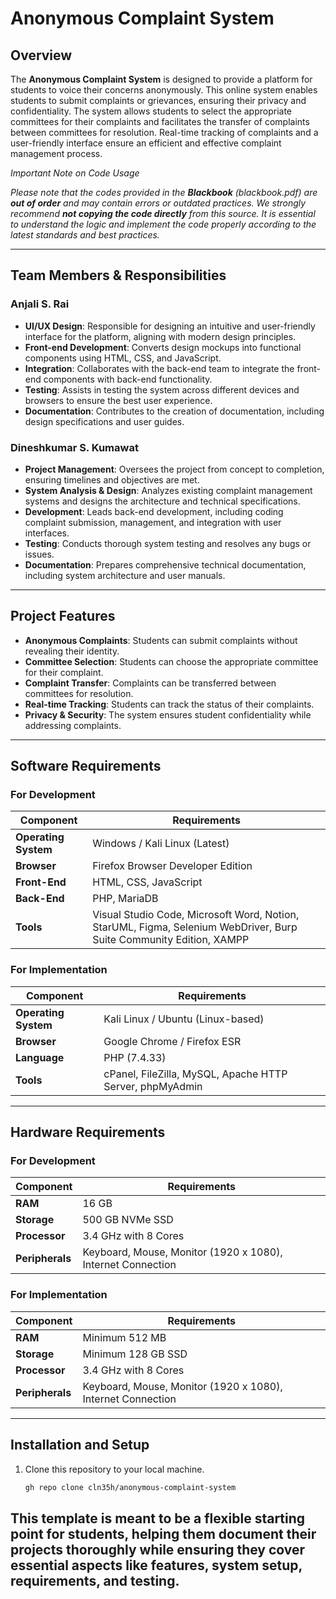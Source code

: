 # Anonymous Complaint System

## Overview

The **Anonymous Complaint System** is designed to provide a platform for students to voice their concerns anonymously. This online system enables students to submit complaints or grievances, ensuring their privacy and confidentiality. The system allows students to select the appropriate committees for their complaints and facilitates the transfer of complaints between committees for resolution. Real-time tracking of complaints and a user-friendly interface ensure an efficient and effective complaint management process.

*Important Note on Code Usage*

*Please note that the codes provided in the **Blackbook** (blackbook.pdf) are **out of order** and may contain errors or outdated practices. We strongly recommend **not copying the code directly** from this source. It is essential to understand the logic and implement the code properly according to the latest standards and best practices.*

---

## Team Members & Responsibilities

### **Anjali S. Rai**
- **UI/UX Design**: Responsible for designing an intuitive and user-friendly interface for the platform, aligning with modern design principles.
- **Front-end Development**: Converts design mockups into functional components using HTML, CSS, and JavaScript.
- **Integration**: Collaborates with the back-end team to integrate the front-end components with back-end functionality.
- **Testing**: Assists in testing the system across different devices and browsers to ensure the best user experience.
- **Documentation**: Contributes to the creation of documentation, including design specifications and user guides.

### **Dineshkumar S. Kumawat**
- **Project Management**: Oversees the project from concept to completion, ensuring timelines and objectives are met.
- **System Analysis & Design**: Analyzes existing complaint management systems and designs the architecture and technical specifications.
- **Development**: Leads back-end development, including coding complaint submission, management, and integration with user interfaces.
- **Testing**: Conducts thorough system testing and resolves any bugs or issues.
- **Documentation**: Prepares comprehensive technical documentation, including system architecture and user manuals.

---

## Project Features

- **Anonymous Complaints**: Students can submit complaints without revealing their identity.
- **Committee Selection**: Students can choose the appropriate committee for their complaint.
- **Complaint Transfer**: Complaints can be transferred between committees for resolution.
- **Real-time Tracking**: Students can track the status of their complaints.
- **Privacy & Security**: The system ensures student confidentiality while addressing complaints.

---

## Software Requirements

### For Development

| Component               | Requirements                       |
|-------------------------|------------------------------------|
| **Operating System**     | Windows / Kali Linux (Latest)     |
| **Browser**              | Firefox Browser Developer Edition |
| **Front-End**            | HTML, CSS, JavaScript             |
| **Back-End**             | PHP, MariaDB                      |
| **Tools**                | Visual Studio Code, Microsoft Word, Notion, StarUML, Figma, Selenium WebDriver, Burp Suite Community Edition, XAMPP |

### For Implementation

| Component               | Requirements                       |
|-------------------------|------------------------------------|
| **Operating System**     | Kali Linux / Ubuntu (Linux-based) |
| **Browser**              | Google Chrome / Firefox ESR       |
| **Language**             | PHP (7.4.33)                      |
| **Tools**                | cPanel, FileZilla, MySQL, Apache HTTP Server, phpMyAdmin |

---

## Hardware Requirements

### For Development

| Component   | Requirements                        |
|-------------|-------------------------------------|
| **RAM**     | 16 GB                               |
| **Storage** | 500 GB NVMe SSD                    |
| **Processor**| 3.4 GHz with 8 Cores               |
| **Peripherals** | Keyboard, Mouse, Monitor (1920 x 1080), Internet Connection |

### For Implementation

| Component   | Requirements                        |
|-------------|-------------------------------------|
| **RAM**     | Minimum 512 MB                      |
| **Storage** | Minimum 128 GB SSD                  |
| **Processor**| 3.4 GHz with 8 Cores               |
| **Peripherals** | Keyboard, Mouse, Monitor (1920 x 1080), Internet Connection |

---

## Installation and Setup

1. Clone this repository to your local machine.
   ```bash
   gh repo clone cln35h/anonymous-complaint-system

## This template is meant to be a flexible starting point for students, helping them document their projects thoroughly while ensuring they cover essential aspects like features, system setup, requirements, and testing.

